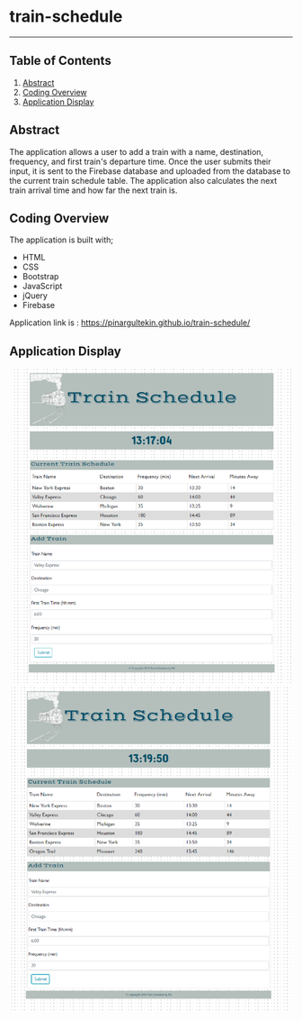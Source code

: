 # train-schedule
---------------
## Table of Contents
1. [Abstract](#abstract)
2. [Coding Overview](#overview)
3. [Application Display](#display)

<a name="abstract"></a>
## Abstract

The application allows a user to add a train with a name, destination, frequency, and first train's departure time. Once the user submits their input, it is sent to the Firebase database and uploaded from the database to the current train schedule table. The application also calculates the next train arrival time and how far the next train is.

<a name="overview"></a>
## Coding Overview

The application is built with;
* HTML
* CSS
* Bootstrap
* JavaScript
* jQuery
* Firebase

Application link is : https://pinargultekin.github.io/train-schedule/


<a name="display"></a>
## Application Display
<img src="assets/images/train1.PNG" alt="app-display">
<br>
<img src="assets/images/train2.PNG" alt="app-display">

